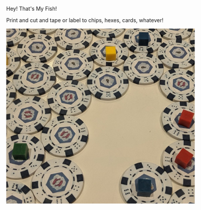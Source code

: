 Hey! That's My Fish!

Print and cut and tape or label to chips, hexes, cards, whatever!

![](./ontable.jpg)

